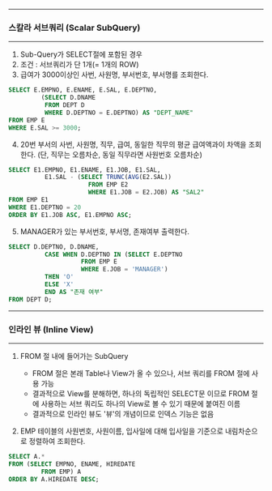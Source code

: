 -----
### 스칼라 서브쿼리 (Scalar SubQuery)
-----
1. Sub-Query가 SELECT절에 포함된 경우
2. 조건 : 서브쿼리가 단 1개(= 1개의 ROW)
3. 급여가 3000이상인 사번, 사원명, 부서번호, 부서명를 조회한다.
```sql
SELECT E.EMPNO, E.ENAME, E.SAL, E.DEPTNO,
         (SELECT D.DNAME 
          FROM DEPT D 
          WHERE D.DEPTNO = E.DEPTNO) AS "DEPT_NAME"
FROM EMP E
WHERE E.SAL >= 3000;
```

4. 20번 부서의 사번, 사원명, 직무, 급여, 동일한 직무의 평균 급여액과이 차액을 조회한다. (단, 직무는 오름차순, 동일 직무라면 사원번호 오름차순)
```sql
SELECT E1.EMPNO, E1.ENAME, E1.JOB, E1.SAL, 
          E1.SAL - (SELECT TRUNC(AVG(E2.SAL)) 
                      FROM EMP E2 
                      WHERE E1.JOB = E2.JOB) AS "SAL2"  
FROM EMP E1
WHERE E1.DEPTNO = 20
ORDER BY E1.JOB ASC, E1.EMPNO ASC;
```

5. MANAGER가 있는 부서번호, 부서명, 존재여부 출력한다.
```sql
SELECT D.DEPTNO, D.DNAME,
          CASE WHEN D.DEPTNO IN (SELECT E.DEPTNO 
			        FROM EMP E
			        WHERE E.JOB = 'MANAGER')
 	      THEN 'O'
	      ELSE 'X'
          END AS "존재 여부"
FROM DEPT D;
```
-----
### 인라인 뷰 (Inline View)
-----
1. FROM 절 내에 들어가는 SubQuery

	- FROM 절은 본래 Table나 View가 올 수 있으나, 서브 쿼리를 FROM 절에 사용 가능
 	- 결과적으로 View를 분해하면, 하나의 독립적인 SELECT문 이므로 FROM 절에 사용하는 서브 쿼리도 하나의 View로 볼 수 있기 때문에 붙여진 이름
	- 결과적으로 인라인 뷰도 '뷰'의 개념이므로 인덱스 기능은 없음

2. EMP 테이블의 사원번호, 사원이름, 입사일에 대해 입사일을 기준으로 내림차순으로 정렬하여 조회한다.
```sql
SELECT A.*
FROM (SELECT EMPNO, ENAME, HIREDATE
         FROM EMP) A
ORDER BY A.HIREDATE DESC;
```


